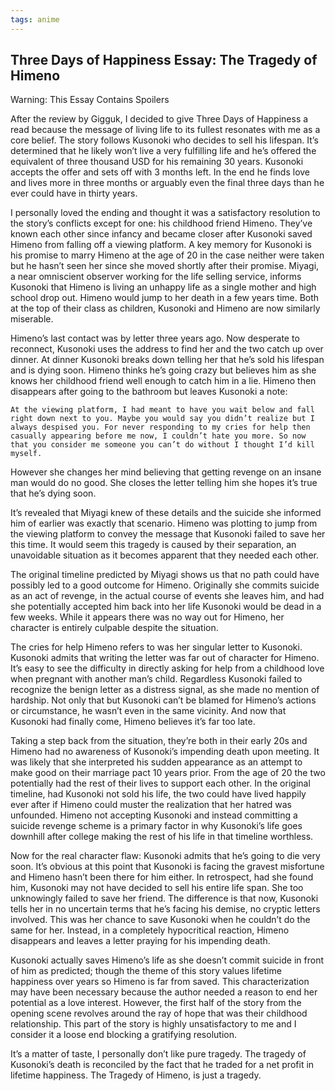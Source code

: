 ```yaml
---
tags: anime
---
```


## Three Days of Happiness Essay: The Tragedy of Himeno

Warning: This Essay Contains Spoilers

After the review by Gigguk, I decided to give Three Days of Happiness a read because the message of living life to its fullest resonates with me as a core belief. The story follows Kusonoki who decides to sell his lifespan. It’s determined that he likely won’t live a very fulfilling life and he’s offered the equivalent of three thousand USD for his remaining 30 years. Kusonoki accepts the offer and sets off with 3 months left. In the end he finds love and lives more in three months or arguably even the final three days than he ever could have in thirty years.

I personally loved the ending and thought it was a satisfactory resolution to the story’s conflicts except for one: his childhood friend Himeno. They’ve known each other since infancy and became closer after Kusonoki saved Himeno from falling off a viewing platform. A key memory for Kusonoki is his promise to marry Himeno at the age of 20 in the case neither were taken but he hasn’t seen her since she moved shortly after their promise. Miyagi, a near omniscient observer working for the life selling service, informs Kusonoki that Himeno is living an unhappy life as a single mother and high school drop out. Himeno would jump to her death in a few years time. Both at the top of their class as children, Kusonoki and Himeno are now similarly miserable.

Himeno’s last contact was by letter three years ago. Now desperate to reconnect, Kusonoki uses the address to find her and the two catch up over dinner. At dinner Kusonoki breaks down telling her that he’s sold his lifespan and is dying soon. Himeno thinks he’s going crazy but believes him as she knows her childhood friend well enough to catch him in a lie. Himeno then disappears after going to the bathroom but leaves Kusonoki a note:

```
At the viewing platform, I had meant to have you wait below and fall right down next to you. Maybe you would say you didn’t realize but I always despised you. For never responding to my cries for help then casually appearing before me now, I couldn’t hate you more. So now that you consider me someone you can’t do without I thought I’d kill myself.
```

However she changes her mind believing that getting revenge on an insane man would do no good. She closes the letter telling him she hopes it’s true that he’s dying soon.

It’s revealed that Miyagi knew of these details and the suicide she informed him of earlier was exactly that scenario. Himeno was plotting to jump from the viewing platform to convey the message that Kusonoki failed to save her this time. It would seem this tragedy is caused by their separation, an unavoidable situation as it becomes apparent that they needed each other.

The original timeline predicted by Miyagi shows us that no path could have possibly led to a good outcome for Himeno. Originally she commits suicide as an act of revenge, in the actual course of events she leaves him, and had she potentially accepted him back into her life Kusonoki would be dead in a few weeks. While it appears there was no way out for Himeno, her character is entirely culpable despite the situation.

The cries for help Himeno refers to was her singular letter to Kusonoki. Kusonoki admits that writing the letter was far out of character for Himeno. It’s easy to see the difficulty in directly asking for help from a childhood love when pregnant with another man’s child. Regardless Kusonoki failed to recognize the benign  letter as a distress signal, as she made no mention of hardship. Not only that but Kusonoki can’t be blamed for Himeno’s actions or circumstance, he wasn’t even in the same vicinity. And now that Kusonoki had finally come, Himeno believes it’s far too late.

Taking a step back from the situation, they’re both in their early 20s and Himeno had no awareness of Kusonoki’s impending death upon meeting. It was likely that she interpreted his sudden appearance as an attempt to make good on their marriage pact 10 years prior. From the age of 20 the two potentially had the rest of their lives to support each other. In the original timeline, had Kusonoki not sold his life, the two could have lived happily ever after if Himeno could muster the realization that her hatred was unfounded. Himeno not accepting Kusonoki and instead committing a suicide revenge scheme is a primary factor in why Kusonoki’s life goes downhill after college making the rest of his life in that timeline worthless.

Now for the real character flaw: Kusonoki admits that he’s going to die very soon. It’s obvious at this point that Kusonoki is facing the gravest misfortune and Himeno hasn’t been there for him either. In retrospect, had she found him, Kusonoki may not have decided to sell his entire life span. She too unknowingly failed to save her friend. The difference is that now, Kusonoki tells her in no uncertain terms that he’s facing his demise, no cryptic letters involved. This was her chance to save Kusonoki when he couldn’t do the same for her. Instead, in a completely hypocritical reaction, Himeno disappears and leaves a letter praying for his impending death.

Kusonoki actually saves Himeno’s life as she doesn’t commit suicide in front of him as predicted; though the theme of this story values lifetime happiness over years so Himeno is far from saved. This characterization may have been necessary because the author needed a reason to end her potential as a love interest. However, the first half of the story from the opening scene revolves around the ray of hope that was their childhood relationship. This part of the story is highly unsatisfactory to me and I consider it a loose end blocking a gratifying resolution.

It’s a matter of taste, I personally don’t like pure tragedy. The tragedy of Kusonoki’s death is reconciled by the fact that he traded for a net profit in lifetime happiness. The Tragedy of Himeno, is just a tragedy.
